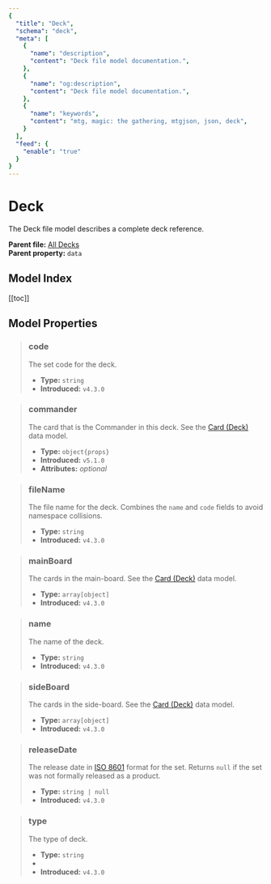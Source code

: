 ```yaml
---
{
  "title": "Deck",
  "schema": "deck",
  "meta": [
    {
      "name": "description",
      "content": "Deck file model documentation.",
    },
    {
      "name": "og:description",
      "content": "Deck file model documentation.",
    },
    {
      "name": "keywords",
      "content": "mtg, magic: the gathering, mtgjson, json, deck",
    }
  ],
  "feed": {
    "enable": "true"
  }
}
---
```


# Deck

The Deck file model describes a complete deck reference.

**Parent file:** [All Decks](../../downloads/all-decks/)  
**Parent property:** `data`

## Model Index

<PropertyToggler/>

[[toc]]

## Model Properties

> ### code
> The set code for the deck.
>
> - **Type:** `string`
> - **Introduced:** `v4.3.0`

> ### commander
> The card that is the Commander in this deck. See the [Card (Deck)](../../data-models/card-deck) data model.
>
> - **Type:** `object{props}`
> - **Introduced:** `v5.1.0`  
> - **Attributes:** <i class="optional">optional</i>

> ### fileName
> The file name for the deck. Combines the `name` and `code` fields to avoid namespace collisions.  
>
> - **Type:** `string`  
> - **Introduced:** `v4.3.0`  


> ### mainBoard
> The cards in the main-board. See the [Card (Deck)](../../data-models/card-deck) data model.
>
> - **Type:** `array[object]`
> - **Introduced:** `v4.3.0`

> ### name
> The name of the deck.
>
> - **Type:** `string`
> - **Introduced:** `v4.3.0`

> ### sideBoard
> The cards in the side-board. See the [Card (Deck)](../../data-models/card-deck) data model.
>
> - **Type:** `array[object]`
> - **Introduced:** `v4.3.0`

> ### releaseDate
> The release date in [ISO 8601](https://www.iso.org/iso-8601-date-and-time-format.html) format for the set. Returns `null` if the set was not formally released as a product.
>
> - **Type:** `string | null`
> - **Introduced:** `v4.3.0`

> ### type
> The type of deck.
>
> - **Type:** `string`
> - <ExampleField type='type'/>
> - **Introduced:** `v4.3.0`
